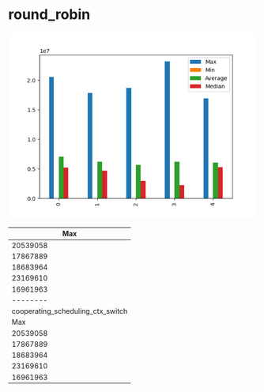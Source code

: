 # round_robin
![round_robin](round_robin.png)

| Max                               |
| --------------------------------- |
| 20539058                          |
| 17867889                          |
| 18683964                          |
| 23169610                          |
| 16961963                          |
| --------                          |
| cooperating_scheduling_ctx_switch |
| Max                               |
| 20539058                          |
| 17867889                          |
| 18683964                          |
| 23169610                          |
| 16961963                          |
